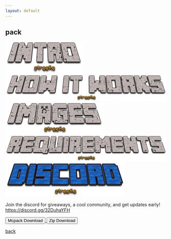 ```yaml
---
layout: default
---
```


## pack

<img src="/all/intro.png" alt="intro">



<img src="/all/how.png" alt="howitworks">



<img src="/all/images.png" alt="images">



<img src="/all/req.png" alt="requirements">



<img src="/all/discord.png" alt="discord">

Join the discord for giveaways, a cool community, and get updates early! 
https://discord.gg/32DuhaYFH

<a href="/pack/treasure-wars-tweaks-mcpack.mcpack" download="treasure-wars-tweaks-mcpack"> 
<button type="button">Mcpack Download</button> 
</a>

<a href="/pack/treasure-wars-tweaks-zip.zip" download="treasure-wars-tweaks-zip"> 
<button type="button">Zip Download</button> 
</a>

[back](./)
<head>
<script async src="https://pagead2.googlesyndication.com/pagead/js/adsbygoogle.js?client=ca-pub-5850853284840895"
     crossorigin="anonymous"></script>
</head>
